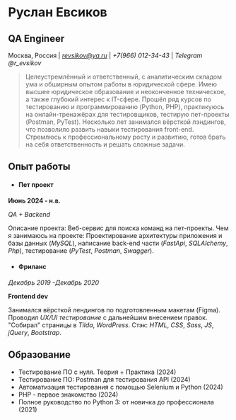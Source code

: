 # Руслан Евсиков
## QA Engineer 
Москва, Россия | *revsikov@ya.ru* | *+7(966) 012-34-43* | *Telegram @r_evsikov*

> Целеустремлённый и ответственный, с аналитическим складом ума и обширным опытом работы в юридической сфере. Имею высшее юридическое образование и неоконченное техническое, а также глубокий интерес к IT-сфере. Прошёл ряд курсов по тестированию и программированию (Python, PHP), практикуюсь на онлайн-тренажёрах для тестировщиков, тестирую пет-проекты (Postman, PyTest). Несколько лет занимался вёрсткой лэндингов, что позволило развить навыки тестирования front-end. Стремлюсь к профессиональному росту и развитию, готов брать на себя ответственность и решать сложные задачи.

## Опыт работы
- #### Пет проект
**Июнь 2024 - н.в.**
  
*QA + Backend*

Описание проекта: Веб-сервис для поиска команд на пет-проекты.
Чем я занимаюсь на проекте: Проектирование архитектуры приложения и базы данных (*MySQL*), написание back-end части (*FastApi*, *SQLAlchemy*, *Php*), тестирование (*PyTest*, *Postman*, *Swagger*).
- #### Фриланс

*Декабрь 2019 -Декабрь 2020*

**Frontend dev**

Занимался вёрсткой лендингов по подготовленным макетам (Figma).
Проводил *UX/UI тестирование* с дальнейшим внесением правок.
"Собирал" страницы в *Tilda*, *WordPress*.
Стэк: *HTML*, *CSS*, *Sass*, *JS*, *jQuery*, *Bootstrap*.

## Образование
- Тестирование ПО с нуля. Теория + Практика (2024)
- Тестирование ПО: Postman для тестирования API (2024)
- Автоматизация тестирования с помощью Selenium и Python (2024)
- PHP - первое знакомство (2024)
- Полное руководство по Python 3: от новичка до профессионала (2021)
